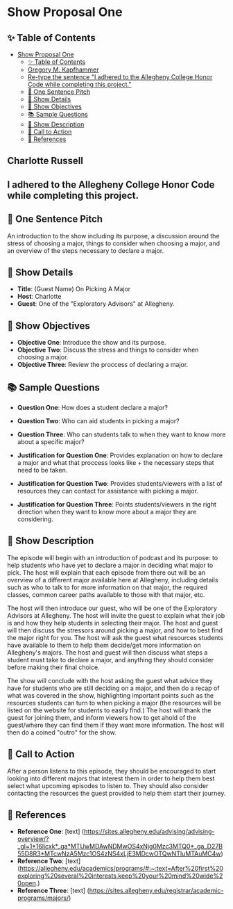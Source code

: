 # Show Proposal One

## ✨ Table of Contents

<!---toc start-->

* [Show Proposal One](#show-proposal-one)
  * [✨ Table of Contents](#-table-of-contents)
  * [Gregory M. Kapfhammer](#gregory-m-kapfhammer)
  * [Re-type the sentence "I adhered to the Allegheny College Honor Code while completing this project."](#re-type-the-sentence-i-adhered-to-the-allegheny-college-honor-code-while-completing-this-project)
  * [🏁 One Sentence Pitch](#-one-sentence-pitch)
  * [🔬 Show Details](#-show-details)
  * [📝 Show Objectives](#-show-objectives)
  * [📚 Sample Questions](#-sample-questions)
  * [🎉 Show Description](#-show-description)
  * [📢 Call to Action](#-call-to-action)
  * [🦜 References](#-references)

<!---toc end-->

## Charlotte Russell

## I adhered to the Allegheny College Honor Code while completing this project.

## 🏁 One Sentence Pitch

An introduction to the show including its purpose, a discussion around the stress of choosing a major, things to consider when choosing a major, and an overview of the steps necessary to declare a major. 

## 🔬 Show Details

- **Title**: (Guest Name) On Picking A Major
- **Host**: Charlotte
- **Guest**: One of the "Exploratory Advisors" at Allegheny.

## 📝 Show Objectives

- **Objective One**: Introduce the show and its purpose.
- **Objective Two**: Discuss the stress and things to consider when choosing a major.
- **Objective Three**: Review the proccess of declaring a major.

## 📚 Sample Questions

- **Question One**: How does a student declare a major?
- **Question Two**: Who can aid students in picking a major?
- **Question Three**: Who can students talk to when they want to know more about a specific major?

- **Justification for Question One**: Provides explanation on how to declare a major and what that proccess looks like + the necessary steps that need to be taken.
- **Justification for Question Two**: Provides students/viewers with a list of resources they can contact for assistance with picking a major.
- **Justification for Question Three**: Points students/viewers in the right direction when they want to know more about a major they are considering.

## 🎉 Show Description

 The episode will begin with an introduction of podcast and its purpose: to help students who have yet to declare a major in deciding what major to pick. The host will explain that each episode from there out will be an overview of a different major available here at Allegheny, including details such as who to talk to for more information on that major, the required classes, common career paths available to those with that major, etc. 

 The host will then introduce our guest, who will be one of the Exploratory Advisors at Allegheny. The host will invite the guest to explain what their job is and how they help students in selecting their major. The host and guest will then discuss the stressors around picking a major, and how to best find the major right for you. The host will ask the guest what resources students have available to them to help them decide/get more information on Allegheny's majors. The host and guest will then discuss what steps a student must take to declare a major, and anything they should consider before making their final choice. 
 
  The show will conclude with the host asking the guest what advice they have for students who are still deciding on a major, and then do a recap of what was covered in the show, highlighting important points such as the resources students can turn to when picking a major (the resources will be listed on the website for students to easily find.) The host will thank the guest for joining them, and inform viewers how to get ahold of the guest/where they can find them if they want more information. The host will then do a coined "outro" for the show.

## 📢 Call to Action

After a person listens to this episode, they should be encouraged to start looking into different majors that interest them in order to help them best select what upcoming episodes to listen to. They should also consider contacting the resources the guest provided to help them start their journey.

## 🦜 References

- **Reference One**: [text] (https://sites.allegheny.edu/advising/advising-overview/?_gl=1*16licxk*_ga*MTUwMDAwNDMwOS4xNjg0Mzc3MTQ0*_ga_D27B55D8R3*MTcwNzA5Mzc1OS4zNS4xLjE3MDcwOTQwNTIuMTAuMC4w)
- **Reference Two**: [text] (https://allegheny.edu/academics/programs/#:~:text=After%20first%20exploring%20several%20interests,keep%20your%20mind%20wide%20open.)
- **Reference Three**: [text] (https://sites.allegheny.edu/registrar/academic-programs/majors/)
